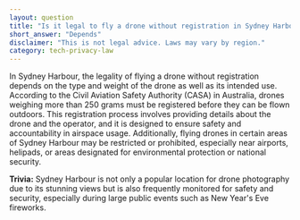 ```yaml
---
layout: question
title: "Is it legal to fly a drone without registration in Sydney Harbour?"
short_answer: "Depends"
disclaimer: "This is not legal advice. Laws may vary by region."
category: tech-privacy-law
---
```

In Sydney Harbour, the legality of flying a drone without registration depends on the type and weight of the drone as well as its intended use. According to the Civil Aviation Safety Authority (CASA) in Australia, drones weighing more than 250 grams must be registered before they can be flown outdoors. This registration process involves providing details about the drone and the operator, and it is designed to ensure safety and accountability in airspace usage. Additionally, flying drones in certain areas of Sydney Harbour may be restricted or prohibited, especially near airports, helipads, or areas designated for environmental protection or national security.

**Trivia:** Sydney Harbour is not only a popular location for drone photography due to its stunning views but is also frequently monitored for safety and security, especially during large public events such as New Year's Eve fireworks.
